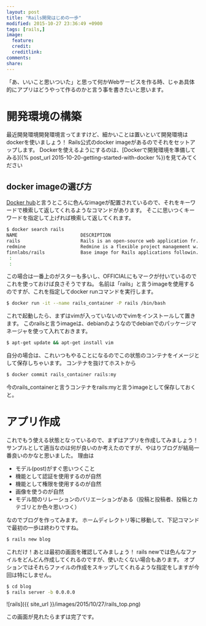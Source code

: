 ```yaml
---
layout: post
title: "Rails開発はじめの一歩"
modified: 2015-10-27 23:36:49 +0900
tags: [rails,]
image:
  feature:
  credit:
  creditlink:
comments:
share:
---
```


「あ、いいこと思いついた」と思って何かWebサービスを作る時、じゃあ具体的にアプリはどうやって作るのかと言う事を書きたいと思います。

# 開発環境の構築
最近開発環境開発環境言ってますけど、細かいことは置いといて開発環境はdockerを使いましょう！
Rails公式のdocker imageがあるのでそれをセットアップします。
Dockerを使えるようにするのは、[Dockerで開発環境を準備してみる]({% post_url 2015-10-20-getting-started-with-docker %})を見てみてください

## docker imageの選び方
[Docker hub](https://hub.docker.com/)と言うところに色んなimageが配置されているので、それをキーワードで検索して返してくれるようなコマンドがあります。
そこに思いつくキーワードを指定して上げれば検索して返してくれます。

~~~bash
$ docker search rails
NAME                       DESCRIPTION                                     STARS     OFFICIAL   AUTOMATED
rails                      Rails is an open-source web application fr...   325       [OK]
redmine                    Redmine is a flexible project management w...   40        [OK]
finnlabs/rails             Base image for Rails applications followin...   6                    [OK]
 :
 :
~~~

この場合は一番上のがスターも多いし、OFFICIALにもマークが付いているのでこれを使っておけば良さそうですね。
名前は「rails」と言うimageを使用するのですが、これを指定してdocker runコマンドを実行します。

~~~bash
$ docker run -it --name rails_container -P rails /bin/bash
~~~

これで起動したら、まずはvimが入っていないのでvimをインストールして置きます。
このrailsと言うimageは、debianのようなのでdebianでのパッケージマネージャを使って入れておきます。

~~~bash
$ apt-get update && apt-get install vim
~~~

自分の場合は、これいつもやることになるのでこの状態のコンテナをイメージとして保存しちゃいます。
コンテナを抜けてホストから

~~~bash
$ docker commit rails_container rails:my
~~~

今のrails_containerと言うコンテナをrails:myと言うimageとして保存しておくと。

# アプリ作成
これでもう使える状態となっているので、まずはアプリを作成してみましょう！
サンプルとして適当なのは何が良いのか考えたのですが、やはりブログが結局一番良いのかなと思いました。
理由は

- モデル(post)がすぐ思いつくこと
- 機能として認証を使用するのが自然
- 機能として権限を使用するのが自然
- 画像を使うのが自然
- モデル間のリレーションのバリエーションがある（投稿と投稿者、投稿とカテゴリとか色々思いつく）

なのでブログを作ってみます。
ホームディレクトリ等に移動して、下記コマンドで最初の一歩は終わりですね。

~~~bash
$ rails new blog
~~~

これだけ！あとは最初の画面を確認してみましょう！
rails newでは色んなファイルをどんどん作成してくれるのですが、使いたくない場合もあります。
オプションではそれらファイルの作成をスキップしてくれるような指定をしますが今回は特にしません。

~~~bash
$ cd blog
$ rails server -b 0.0.0.0
~~~

![rails]({{ site_url }}/images/2015/10/27/rails_top.png)

この画面が見れたらまずは完了です。